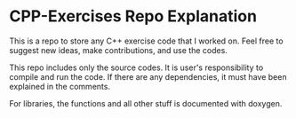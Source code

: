 # CPP-Exercises Repo Explanation
This is a repo to store any C++ exercise code that I worked on. 
Feel free to suggest new ideas, make contributions, and use the codes.

This repo includes only the source codes. It is user's responsibility to compile and run the code.
If there are any dependencies, it must have been explained in the comments.

For libraries, the functions and all other stuff is documented with doxygen.
